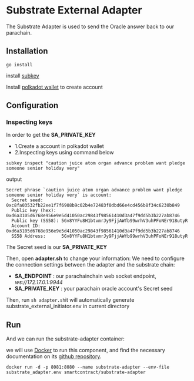 # Substrate External Adapter

The Substrate Adapter is used to send the Oracle answer back to our parachain.

## Installation
```go install```

install [subkey](https://docs.substrate.io/v3/tools/subkey/)

Install [polkadot wallet](https://polkadot.js.org/extension/) to create account

## Configuration

### Inspecting keys
In order to get the **SA_PRIVATE_KEY**
- 1.Create a account in polkadot wallet
- 2.Inspecting keys using command below
```
subkey inspect "caution juice atom organ advance problem want pledge someone senior holiday very"
```
output
```
Secret phrase `caution juice atom organ advance problem want pledge someone senior holiday very` is account:
  Secret seed:       0xc8fa03532fb22ee1f7f6908b9c02b4e72483f0dbd66e4cd456b8f34c6230b849
  Public key (hex):  0xd6a3105d6768e956e9e5d41050ac29843f98561410d3a47f9dd5b3b227ab8746
  Public key (SS58): 5Gv8YYFu8H1btvmrJy9FjjAWfb99wrhV3uhPFoNEr918utyR
  Account ID:        0xd6a3105d6768e956e9e5d41050ac29843f98561410d3a47f9dd5b3b227ab8746
  SS58 Address:      5Gv8YYFu8H1btvmrJy9FjjAWfb99wrhV3uhPFoNEr918utyR
```
The Secret seed is our **SA_PRIVATE_KEY**

Then, open **adapter.sh** to change your information:
We need to configure the connection settings between the adapter and the substrate chain:
- **SA_ENDPOINT** : our parachainchain web socket endpoint, _ws://172.17.0.1:9944_
- **SA_PRIVATE_KEY** : your parachain oracle account's Secret seed

Then, run ```sh adapter.sh```it will automatically generate substrate_external_initiator.env in current directory

## Run
And we can run the substrate-adapter container:

we will use [Docker](https://hub.docker.com/r/smartcontract/substrate-adapter) to run this component, and find the necessary documentation on its [github repository](https://github.com/smartcontractkit/substrate-adapter).

 ```shell
docker run -d -p 8081:8080 --name substrate-adapter --env-file substrate_adapter.env smartcontract/substrate-adapter
```